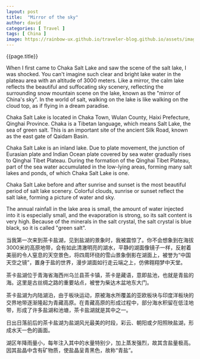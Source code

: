 ```yaml
---
layout: post
title:  "Mirror of the sky"
author: david
categories: [ Travel ]
tags: [ China ]
image: https://rainbow-ux.github.io/traveler-blog.github.io/assets/images/2019-10-02/2019-10-02-caka-salt-lake-cover.jpg
---
```

<p>{{page.title}}</p>

When I first came to Chaka Salt Lake and saw the scene of the salt lake, I was shocked. You can't imagine such clear and bright lake water in the plateau area with an altitude of 3000 meters. Like a mirror, the calm lake reflects the beautiful and suffocating sky scenery, reflecting the surrounding snow mountain scene on the lake, known as the "mirror of China's sky". In the world of salt, walking on the lake is like walking on the cloud top, as if flying in a dream paradise. 

Chaka Salt Lake is located in Chaka Town, Wulan County, Haixi Prefecture, Qinghai Province. Chaka is a Tibetan language, which means Salt Lake, the sea of green salt. This is an important site of the ancient Silk Road, known as the east gate of Qaidam Basin.

Chaka Salt Lake is an inland lake. Due to plate movement, the junction of Eurasian plate and Indian Ocean plate covered by sea water gradually rises to Qinghai Tibet Plateau. During the formation of the Qinghai Tibet Plateau, part of the sea water accumulated in the low-lying areas, forming many salt lakes and ponds, of which Chaka Salt Lake is one.            

Chaka Salt Lake before and after sunrise and sunset is the most beautiful period of salt lake scenery. Colorful clouds, sunrise or sunset reflect the salt lake, forming a picture of water and sky. 

The annual rainfall in the lake area is small, the amount of water injected into it is especially small, and the evaporation is strong, so its salt content is very high. Because of the minerals in the salt crystal, the salt crystal is blue black, so it is called "green salt". 


当我第一次来到茶卡盐湖，见到盐湖的景象时，我被震惊了。你不会想象到在海拔3000米的高原地带，会有如此清澈明亮的湖水，平静的湖面像镜子一样，反射着美丽的令人窒息的天空景色，将四周环绕的雪山景象倒影在湖面上，被誉为“中国天空之镜”，置身于盐的世界，漫步湖面如行走云端之上，仿佛翱翔梦中天堂。

茶卡盐湖位于青海省海西州乌兰县茶卡镇，茶卡是藏语，意即盐池，也就是青盐的海。这里是古丝绸之路的重要站点，被誉为柴达木盆地东大门。

茶卡盐湖为内陆湖泊，由于板块运动，原被海水所覆盖的亚欧板块与印度洋板块的交界地带逐渐隆起为青藏高原。在青藏高原的形成过程中，部分海水积留在低洼地带，形成了许多盐湖和池塘，茶卡盐湖就是其中之一。

日出日落前后的茶卡盐湖为盐湖风光最美的时段，彩云、朝阳或夕阳照映盐湖，形成水天一色的画面。

湖区年降雨量小，每年注入其中的水量特别少，加上蒸发强烈，故其含盐量极高。因其盐晶中含有矿物质，使盐晶呈青黑色，故称“青盐”。